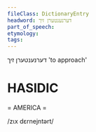 ```yaml
---
fileClass: DictionaryEntry
headword: דערנענטערן זיך
part_of_speech: 
etymology: 
tags: 
---
```

דערנענטערן זיך
'to approach'

HASIDIC
=======
= AMERICA = 

/zɩx dɛrnejntərt/